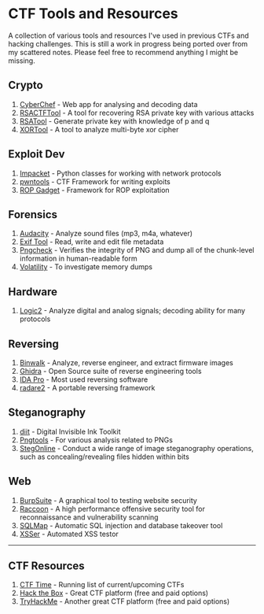 # CTF Tools and Resources
A collection of various tools and resources I've used in previous CTFs and hacking challenges.  This is still a work in progress being ported over from my scattered notes.  Please feel free to recommend anything I might be missing.
## Crypto
1. [CyberChef](https://gchq.github.io/CyberChef) - Web app for analysing and decoding data
2. [RSACTFTool](https://github.com/Ganapati/RsaCtfTool) - A tool for recovering RSA private key with various attacks
3. [RSATool](https://github.com/ius/rsatool) - Generate private key with knowledge of p and q
4. [XORTool](https://github.com/hellman/xortool) - A tool to analyze multi-byte xor cipher
## Exploit Dev
1. [Impacket](https://github.com/fortra/impacket/) - Python classes for working with network protocols
2. [pwntools](https://github.com/Gallopsled/pwntools) - CTF Framework for writing exploits
3. [ROP Gadget](https://github.com/JonathanSalwan/ROPgadget) - Framework for ROP exploitation
## Forensics
1. [Audacity](http://sourceforge.net/projects/audacity/) - Analyze sound files (mp3, m4a, whatever)
2. [Exif Tool](http://www.sno.phy.queensu.ca/~phil/exiftool/) - Read, write and edit file metadata
3. [Pngcheck](http://www.libpng.org/pub/png/apps/pngcheck.html) - Verifies the integrity of PNG and dump all of the chunk-level information in human-readable form
4. [Volatility](https://github.com/volatilityfoundation/volatility) - To investigate memory dumps
## Hardware
1. [Logic2](https://www.saleae.com/downloads/) - Analyze digital and analog signals; decoding ability for many protocols
## Reversing
1. [Binwalk](https://github.com/devttys0/binwalk) - Analyze, reverse engineer, and extract firmware images
2. [Ghidra](https://ghidra-sre.org/) - Open Source suite of reverse engineering tools
3. [IDA Pro](https://www.hex-rays.com/products/ida/) - Most used reversing software
4. [radare2](https://github.com/radare/radare2) - A portable reversing framework
## Steganography
1. [diit](https://diit.sourceforge.net/) - Digital Invisible Ink Toolkit
2. [Pngtools](https://packages.debian.org/sid/pngtools) - For various analysis related to PNGs
3. [StegOnline](https://stegonline.georgeom.net/upload) - Conduct a wide range of image steganography operations, such as concealing/revealing files hidden within bits
## Web
1. [BurpSuite](https://portswigger.net/burp) - A graphical tool to testing website security
2. [Raccoon](https://github.com/evyatarmeged/Raccoon) - A high performance offensive security tool for reconnaissance and vulnerability scanning
3. [SQLMap](https://github.com/sqlmapproject/sqlmap) - Automatic SQL injection and database takeover tool
4. [XSSer](http://xsser.sourceforge.net/) - Automated XSS testor
---
## CTF Resources
1. [CTF Time](https://ctftime.org/) - Running list of current/upcoming CTFs
2. [Hack the Box](https://app.hackthebox.eu/) - Great CTF platform (free and paid options)
3. [TryHackMe](https://www.tryhackme.com/) - Another great CTF platform (free and paid options)